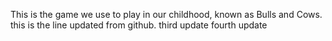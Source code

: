 This is the game we use to play in our childhood, known as Bulls and Cows.
this is the line updated from github.
third update
fourth update

